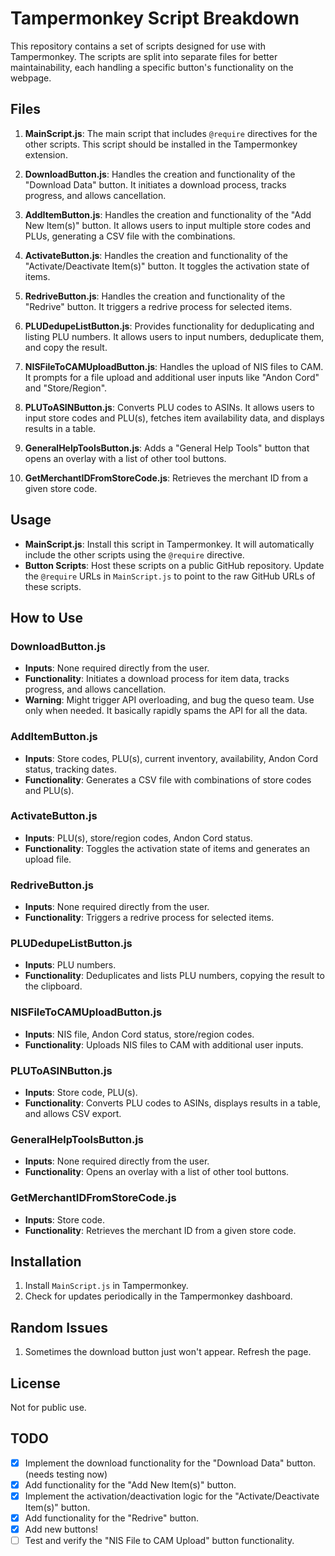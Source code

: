 # Tampermonkey Script Breakdown

This repository contains a set of scripts designed for use with Tampermonkey. The scripts are split into separate files for better maintainability, each handling a specific button's functionality on the webpage.

## Files

1. **MainScript.js**: The main script that includes `@require` directives for the other scripts. This script should be installed in the Tampermonkey extension.

2. **DownloadButton.js**: Handles the creation and functionality of the "Download Data" button. It initiates a download process, tracks progress, and allows cancellation.

3. **AddItemButton.js**: Handles the creation and functionality of the "Add New Item(s)" button. It allows users to input multiple store codes and PLUs, generating a CSV file with the combinations.

4. **ActivateButton.js**: Handles the creation and functionality of the "Activate/Deactivate Item(s)" button. It toggles the activation state of items.

5. **RedriveButton.js**: Handles the creation and functionality of the "Redrive" button. It triggers a redrive process for selected items.

6. **PLUDedupeListButton.js**: Provides functionality for deduplicating and listing PLU numbers. It allows users to input numbers, deduplicate them, and copy the result.

7. **NISFileToCAMUploadButton.js**: Handles the upload of NIS files to CAM. It prompts for a file upload and additional user inputs like "Andon Cord" and "Store/Region".

8. **PLUToASINButton.js**: Converts PLU codes to ASINs. It allows users to input store codes and PLU(s), fetches item availability data, and displays results in a table.

9. **GeneralHelpToolsButton.js**: Adds a "General Help Tools" button that opens an overlay with a list of other tool buttons.

10. **GetMerchantIDFromStoreCode.js**: Retrieves the merchant ID from a given store code.

## Usage

- **MainScript.js**: Install this script in Tampermonkey. It will automatically include the other scripts using the `@require` directive.
- **Button Scripts**: Host these scripts on a public GitHub repository. Update the `@require` URLs in `MainScript.js` to point to the raw GitHub URLs of these scripts.

## How to Use

### DownloadButton.js
- **Inputs**: None required directly from the user.
- **Functionality**: Initiates a download process for item data, tracks progress, and allows cancellation.
- **Warning**: Might trigger API overloading, and bug the queso team.  Use only when needed.  It basically rapidly spams the API for all the data.

### AddItemButton.js
- **Inputs**: Store codes, PLU(s), current inventory, availability, Andon Cord status, tracking dates.
- **Functionality**: Generates a CSV file with combinations of store codes and PLU(s).

### ActivateButton.js
- **Inputs**: PLU(s), store/region codes, Andon Cord status.
- **Functionality**: Toggles the activation state of items and generates an upload file.

### RedriveButton.js
- **Inputs**: None required directly from the user.
- **Functionality**: Triggers a redrive process for selected items.

### PLUDedupeListButton.js
- **Inputs**: PLU numbers.
- **Functionality**: Deduplicates and lists PLU numbers, copying the result to the clipboard.

### NISFileToCAMUploadButton.js
- **Inputs**: NIS file, Andon Cord status, store/region codes.
- **Functionality**: Uploads NIS files to CAM with additional user inputs.

### PLUToASINButton.js
- **Inputs**: Store code, PLU(s).
- **Functionality**: Converts PLU codes to ASINs, displays results in a table, and allows CSV export.

### GeneralHelpToolsButton.js
- **Inputs**: None required directly from the user.
- **Functionality**: Opens an overlay with a list of other tool buttons.

### GetMerchantIDFromStoreCode.js
- **Inputs**: Store code.
- **Functionality**: Retrieves the merchant ID from a given store code.

## Installation

1. Install `MainScript.js` in Tampermonkey.
2. Check for updates periodically in the Tampermonkey dashboard.

## Random Issues
1. Sometimes the download button just won't appear. Refresh the page.

## License

Not for public use.

## TODO

- [x] Implement the download functionality for the "Download Data" button. (needs testing now)
- [x] Add functionality for the "Add New Item(s)" button.
- [x] Implement the activation/deactivation logic for the "Activate/Deactivate Item(s)" button.
- [x] Add functionality for the "Redrive" button.
- [x] Add new buttons!
- [ ] Test and verify the "NIS File to CAM Upload" button functionality.
